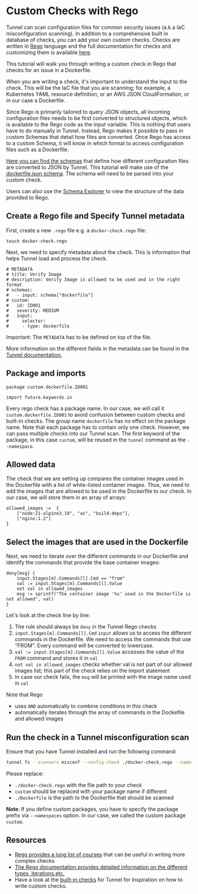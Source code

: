 # Custom Checks with Rego

Tunnel can scan configuration files for common security issues (a.k.a IaC misconfiguration scanning). In addition to a comprehensive built in database of checks, you can add your own custom checks. Checks are written in [Rego](https://www.openpolicyagent.org/docs/latest/policy-language/) language and the full documentation for checks and customizing them is available [here](https://khulnasoft.github.io/tunnel/latest/docs/scanner/misconfiguration/custom/).

This tutorial will walk you through writing a custom check in Rego that checks for an issue in a Dockerfile.

When you are writing a check, it's important to understand the input to the check. This will be the IaC file that you are scanning; for example, a Kubernetes YAML resource definition, or an AWS JSON CloudFormation, or in our case a Dockerfile.

Since Rego is primarily tailored to query JSON objects, all incoming configuration files needs to be first converted to structured objects, which is available to the Rego code as the input variable. This is nothing that users have to do manually in Tunnel. Instead, Rego makes it possible to pass in custom Schemas that detail how files are converted. Once Rego has access to a custom Schema, it will know in which format to access configuration files such as a Dockerfile.

[Here you can find the schemas](https://github.com/khulnasoft/tunnel/tree/main/pkg/iac/rego/schemas) that define how different configuration files are converted to JSON by Tunnel.
This tutorial will make use of the [dockerfile.json schema](https://github.com/khulnasoft/tunnel/blob/main/pkg/iac/rego/schemas/dockerfile.json). The schema will need to be parsed into your custom check.

Users can also use the [Schema Explorer](https://khulnasoft.github.io/tunnel-schemas/) to view the structure of the data provided to Rego.

## Create a Rego file and Specify Tunnel metadata

First, create a new `.rego` file e.g. a `docker-check.rego` file:

```
touch docker-check.rego
```

Next, we need to specify metadata about the check. This is information that helps Tunnel load and process the check.

```
# METADATA
# title: Verify Image
# description: Verify Image is allowed to be used and in the right format
# schemas:
#   - input: schema["dockerfile"]
# custom:
#   id: ID001
#   severity: MEDIUM
#   input:
#     selector:
#     - type: dockerfile
```

Important: The `METADATA` has to be defined on top of the file.

More information on the different fields in the metadata can be found in the [Tunnel documentation.](https://khulnasoft.github.io/tunnel/latest/docs/scanner/misconfiguration/custom/)

## Package and imports

```
package custom.dockerfile.ID001

import future.keywords.in
```

Every rego check has a package name. In our case, we will call it `custom.dockerfile.ID001` to avoid confusion between custom checks and built-in checks. The group name `dockerfile` has no effect on the package name. Note that each package has to contain only one check. However, we can pass multiple checks into our Tunnel scan.
The first keyword of the package, in this case `custom`, will be reused in the `tunnel` command as the `--namespace`.

## Allowed data

The check that we are setting up compares the container images used in the Dockerfile with a list of white-listed container images. Thus, we need to add the images that are allowed to be used in the Dockerfile to our check. In our case, we will store them in an array of arrays:

```
allowed_images :=  {
    ["node:21-alpine3.19", "as", "build-deps"],
    ["nginx:1.2"]
}
```

## Select the images that are used in the Dockerfile

Next, we need to iterate over the different commands in our Dockerfile and identify the commands that provide the base container images:

```
deny[msg] {
    input.Stages[m].Commands[l].Cmd == "from"
    val := input.Stages[m].Commands[l].Value
    not val in allowed_images
    msg := sprintf("The container image '%s' used in the Dockerfile is not allowed", val)
}
```

Let's look at the check line by line:

1. The rule should always be `deny` in the Tunnel Rego checks
2. `input.Stages[m].Commands[l].Cmd` `input` allows us to access the different commands in the Dockerfile. We need to access the commands that use "FROM". Every command will be converted to lowercase.
3. `val := input.Stages[m].Commands[l].Value` accesses the value of the `FROM` command and stores it in `val`
4. `not val in allowed_images` checks whether val is not part of our allowed images list; this part of the check relies on the import statement
5. In case our check fails, the `msg` will be printed with the image name used in `val`

Note that Rego

- uses `AND` automatically to combine conditions in this check
- automatically iterates through the array of commands in the Dockefile and allowed images

## Run the check in a Tunnel misconfiguration scan

Ensure that you have Tunnel installed and run the following command:

```bash
tunnel fs --scanners misconf --config-check ./docker-check.rego --namespaces custom ./Dockerfile
```

Please replace:

- `./docker-check.rego` with the file path to your check
- `custom` should be replaced with your package name if different
- `./Dockerfile` is the path to the Dockerfile that should be scanned

**Note**: If you define custom packages, you have to specify the package prefix via `--namespaces` option. In our case, we called the custom package `custom`.

## Resources

- [Rego provides a long list of courses](https://academy.styra.com/collections) that can be useful in writing more complex checks
- [The Rego documentation provides detailed information on the different types, iterations etc.](https://www.openpolicyagent.org/docs/latest/)
- Have a look at the [built-in checks](https://github.com/khulnasoft/tunnel-checks/tree/main/checks) for Tunnel for inspiration on how to write custom checks.
